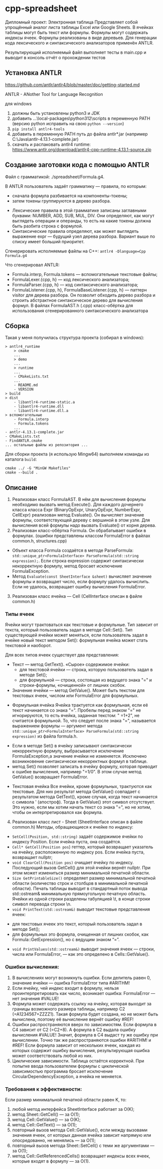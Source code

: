 # cpp-spreadsheet
Дипломный проект: Электронная таблица
Представляет собой упрощённый аналог листа таблицы Excel или Google Sheets. В ячейках таблицы могут быть текст или формулы. 
Формулы могут содержать индексы ячеек. Формулы реализованы в виде деревьев. 
Для генерации кода лексического и синтаксического анализаторов применён ANTLR.

Результирующий исполняемый файл выполняет тесты в main.cpp и выводит в консоль отчёт о прохождении тестов

## Установка ANTLR
https://github.com/antlr/antlr4/blob/master/doc/getting-started.md

ANTLR - ANother Tool for Language Recognition

для windows
1. должны быть установлены python3 и JDK
2. добавить ...\local-packages\python312\scripts в переменную PATH (версию python исправить на свою `python --version`)
3. `pip install antlr4-tools`
4. добавить в переменную PATH путь до файла antlr*.jar (например C:\Java\antlr-4.13.1-complete.jar)
5. скачать и распаковать antlr4 runtime: https://www.antlr.org/download/antlr4-cpp-runtime-4.13.1-source.zip

## Создание заготовки кода с помощью ANTLR
Файл с грамматикой: ./spreadsheet/Formula.g4.

В ANTLR пользователь задаёт грамматику — правила, по которым:
- сначала формула разбивается на компоненты-токены;
- затем токены группируются в дерево разбора.

* Лексические правила в этой грамматике записаны заглавными буквами: NUMBER, ADD, SUB, MUL, DIV. Они определяют, как могут выглядеть операции и операнды, то есть на какие токены должна быть разбита строка с формулой.
* Синтаксические правила определяют, как может выглядеть выражение expr — будущий узел дерева разбора. Вариант выше по списку имеет больший приоритет.

Сгенерировать исполняемые файлы на С++: `antlr4 -Dlanguage=Cpp Formula.g4`

Что сгенерировал ANTLR:
- Formula.interp, Formula.tokens — вспомогательные текстовые файлы;
- FormulaLexer.{cpp, h} — код лексического анализатора;
- FormulaParser.{cpp, h} — код синтаксического анализатора;
- FormulaListener.{cpp, h}, FormulaBaseListener.{cpp, h} — паттерн visitor для дерева разбора. Он позволит обходить дерево разбора и строить абстрактное синтаксическое дерево для вычисления формул.
В файлах FormulaAST.h (.cpp) класс-обёртка для использования сгенерированного синтаксического анализатора

## Сборка
Такая у меня получилась структура проекта (собирал в windows):
```
> antlr4_runtime
	> cmake
	...
	> demo
	...
	> runtime
	...
	- CMakeLists.txt
	...
	- README.md
	- VERSION
> build
> dist
	- libantlr4-runtime-static.a
	- libantlr4-runtime.dll
	- libantlr4-runtime.dll.a
> вспомогательные
	- Formula.interp
	- Formula.tokens
	...
- antlr-4.13.1-complete.jar
- CMakeLists.txt
- FindANTLR.cmake
... остальные файлы из репозитория ...

```
Для сборки проекта (я использую Mingw64) выполняем команды из каталога `build`:
```
cmake ../ -G "MinGW Makefiles"
cmake --build .
```

## Описание
1. Реализован класс FormulaAST. В нём для вычисления формулы необходимо вызвать метод Execute().
Для каждого дочернего класса класса Expr (BinaryOpExpr, UnaryOpExpr, NumberExpr, CellExpr) реализован метод Evaluate(). Он вычисляет значение формулы, соответствующей дереву с вершиной в этом узле.
Для вычисления всей формулы надо вызвать Evaluate() от корня дерева.
2. Реализован класс-обёртка Formula. Он обрабатывает ошибки в формулах. (ошибки представлены классом FormulaError в файлах common.h, structures.cpp)
- Объект класса Formula создаётся в методе ParseFormula: `std::unique_ptr<FormulaInterface> ParseFormula(std::string expression);`. Если строка expression содержит синтаксически некорректную формулу, метод бросает исключение FormulaException.
- Метод `Evaluate(const SheetInterface &sheet)` вычисляет значение формулы и возвращает число, если формулу удалось вычислить. Если не удалось, возвращает ошибку вычисления FormulaError.
3. Реализован класс ячейка — Cell (CellInterface описан в файле common.h)
### Типы ячеек
Ячейки могут трактоваться как текстовые и формульные. Тип зависит от текста, который пользователь задал в методе Cell::Set().
Тип существующей ячейки может меняться, если пользователь задал в ячейке новый текст методом Set(): формульная ячейка может стать текстовой и наоборот.

Для всех типов ячеек существует два представления:
- Текст — метод GetText(). «Сырое» содержимое ячейки:
    - для текстовой ячейки — строка, которую пользователь задал в методе Set();
    - для формульной — строка, состоящая из ведущего знака "=" и строки-формулы, «очищенной» от лишних скобок.
- Значение ячейки — метод GetValue(). Может быть текстом для текстовых ячеек, числом или FormulaError для формульных.
* Формульная ячейка
Ячейка трактуется как формульная, если её текст начинается со знака "=". Пробелы перед знаком "=" не игнорируются, то есть ячейка, заданная текстом: "    =1+2", не считается формульной.
То, что следует после знака "=", называется выражением формулы — аргумент метода `std::unique_ptr<FormulaInterface> ParseFormula(std::string expression)` из файла formula.h.
- Если в методе Set() в ячейку записывают синтаксически некорректную формулу, выбрасывается исключение FormulaException,а значение ячейки не изменяется. Исключено возникновение синтаксически некорректных формул в таблице.
- метод Set() позволяет записать в ячейку формулу, которая приводит к ошибке вычисления, например "=1/0". В этом случае метод GetValue() возвращает FormulaError.
* Текстовая ячейка
Все ячейки, кроме формульных, трактуются как текстовые. Для них результат метода GetValue() совпадает с результатом метода GetText(), кроме случая, когда текст начинается с символа ' (апостроф). Тогда в GetValue() этот символ отсутствует.
Это нужно, если мы хотим начать текст со знака "=", но не хотим, чтобы он интерпретировался как формула.
4. Реализован класс лист - Sheet (SheetInterface описан в файле common.h)
Методы, обращающиеся к ячейке по индексу:
- `SetCell(Position, std::string)` задаёт содержимое ячейки по индексу Position. Если ячейка пуста, она создаётся.
- `Cell* GetCell(Position pos`) геттер, который возвращает указатель на ячейку, расположенную по индексу pos. Если ячейка пуста, возвращает nullptr;
- `void ClearCell(Position pos)` очищает ячейку по индексу. Последующий вызов GetCell() для этой ячейки вернёт nullptr. При этом может измениться размер минимальной печатной области.
- `Size GetPrintableSize()` определяет размер минимальной печатной области (количество строк и столбцов в минимальной печатной области).
Печать таблицы выводит в стандартный поток вывода std::ostream& минимальную прямоугольную печатную область. Ячейки из одной строки разделены табуляцией \t, в конце строки символ перевода строки \n.
- `void PrintText(std::ostream&)` выводит текстовые представления ячеек:
* для текстовых ячеек это текст, который пользователь задал в методе Set();
* для формульных это формула, очищенная от лишних скобок, как Formula::GetExpression(), но с ведущим знаком “=”.
- `void PrintValues(std::ostream&)` выводит значения ячеек — строки, числа или FormulaError, — как это определено в Cells::GetValue().

### Ошибки вычисления:
1) В вычислениях могут возникнуть ошибки. Если делитель равен 0, значение ячейки — ошибка FormulaError типа #ARITHM!
2) Если ячейку, чей индекс входит в формулу, нельзя проинтерпретировать как число, возникает ошибка: FormulaError — нет значения #VALUE!
3) Формула может содержать ссылку на ячейку, которая выходит за границы возможного размера таблицы, например С2 (=А1234567+ZZZZ1). Такая формула будет создана, но не может быть вычислена, поэтому её вычисление вернёт ошибку #REF!
4) Ошибки распространяются вверх по зависимостям. Если формула в С4 зависит от С2 (=С2+8). А формула в С2 выдала ошибку вычисления #VALUE! Значит, формула в С4 выдаст ту же ошибку при вычислении. Точно так же распространяются ошибки #ARITHM! и #REF! Если формула зависит от нескольких ячеек, каждая из которых содержит ошибку вычисления, результирующая ошибка может соответствовать любой из них.
5) Циклические зависимости. Таблица остаётся корректной. При попытке ввода пользователем формулы с циклической зависимостью программа бросает исключение CircularDependencyException, а ячейка не меняется.

### Требования к эффективности:
Если размер минимальной печатной области равен K, то:
1) любой метод интерфейса SheetInterface работает за O(K);
2) метод Sheet::GetCell() — за O(1);
3) метод Cell::GetValue() — за O(K);
4) метод Cell::GetText() — за O(1);
5) повторный вызов метода Cell::GetValue(), если между вызовами значения ячеек, от которых данная ячейка зависит напрямую или опосредованно, не менялись — за O(1);
6) повторный вызов метода Sheet::SetCell() с теми же аргументами — за O(1);
7) метод Cell::GetReferencedCells() возвращает индексы всех ячеек, которые входят в формулу — за O(1).

